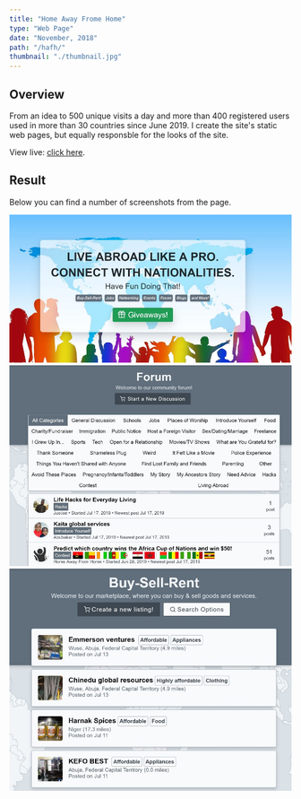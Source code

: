 ```yaml
---
title: "Home Away Frome Home"
type: "Web Page"
date: "November, 2018"
path: "/hafh/"
thumbnail: "./thumbnail.jpg"
---
```


## Overview

From an idea to 500 unique visits a day and more than 400 registered users used in more than 30 countries since June 2019. I create the site's static web pages, but equally responsble for the looks of the site.

View live: [click here](https://homeawayfromhome.online/ "Home Away From Home").

## Result

Below you can find a number of screenshots from the page.

![Screenshot 1](./image1.JPG)
![Screenshot 2](./image2.JPG)
![Screenshot 2](./image3.JPG)

